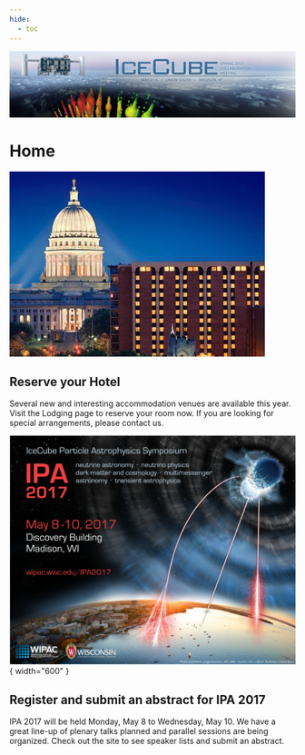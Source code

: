 ```yaml
---
hide:
  - toc
---
```


![2017 Spring Collaboration Meeting](CollabSpring2017_banner_2-20-17.jpg)


# Home


![ ](collab2013-concourse.png)

## Reserve your Hotel 
Several new and interesting accommodation venues are available this year. Visit the Lodging page to reserve your room now. If you are looking for special arrangements, please contact us.
 
 

![](IPA_2017.jpg){ width="600" }


## Register and submit an abstract for IPA 2017
IPA 2017  will be held Monday, May 8 to Wednesday, May 10. We have a great line-up of plenary talks planned and parallel sessions are being organized. Check out the site to see speaker lists and submit an abstract.
